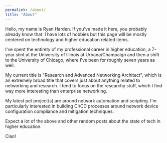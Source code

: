 ```yaml
---
permalink: /about/
title: "About"
---
```


Hello, my name is Ryan Harden. If you've made it here, you probably already know that. I have lots of hobbies but this page will be mostly centered on technology and higher education related items.

I've spent the entirety of my professional career in higher education, a 7-year stint at the University of Illinois at Urbana/Champaign and then a shift to the University of Chicago, where I've been for roughly seven years as well.

My current title is "Research and Advanced Networking Architect", which is an extremely broad title that covers just about anything related to networking and research. I tend to focus on the researchy stuff, which I find way more interesting than enterprise networking.

My latest pet project(s) are around network automation and scripting. I'm particularly interested in building CI/CD processes around network device configuration compliance and mitigation techniques.

Expect a lot of the above and other random posts about the state of tech in higher education.

Ciao!

